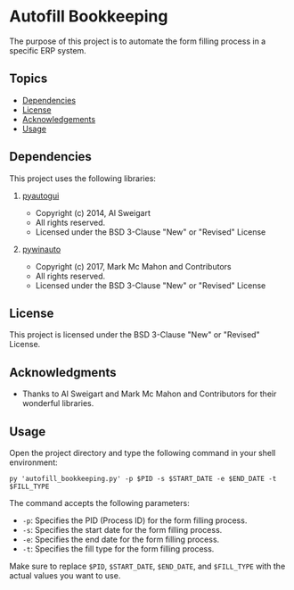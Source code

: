 # Autofill Bookkeeping

The purpose of this project is to automate the form filling process in a specific ERP system.

## Topics

- [Dependencies](#dependencies)
- [License](#license)
- [Acknowledgements](#acknowledgments)
- [Usage](#usage)

## Dependencies

This project uses the following libraries:

1. [pyautogui](https://github.com/asweigart/pyautogui)

   - Copyright (c) 2014, Al Sweigart
   - All rights reserved.
   - Licensed under the BSD 3-Clause "New" or "Revised" License

2. [pywinauto](https://github.com/pywinauto/pywinauto)
   - Copyright (c) 2017, Mark Mc Mahon and Contributors
   - All rights reserved.
   - Licensed under the BSD 3-Clause "New" or "Revised" License

## License

This project is licensed under the BSD 3-Clause "New" or "Revised" License.

## Acknowledgments

- Thanks to Al Sweigart and Mark Mc Mahon and Contributors for their wonderful libraries.

## Usage

Open the project directory and type the following command in your shell environment:

```shell
py 'autofill_bookkeeping.py' -p $PID -s $START_DATE -e $END_DATE -t $FILL_TYPE
```

The command accepts the following parameters:

- `-p`: Specifies the PID (Process ID) for the form filling process.
- `-s`: Specifies the start date for the form filling process.
- `-e`: Specifies the end date for the form filling process.
- `-t`: Specifies the fill type for the form filling process.

Make sure to replace `$PID`, `$START_DATE`, `$END_DATE`, and `$FILL_TYPE` with the actual values you want to use.
